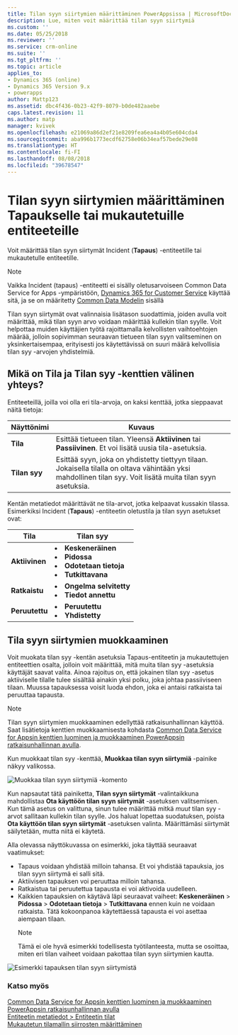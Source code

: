 ```yaml
---
title: Tilan syyn siirtymien määrittäminen PowerAppsissa | MicrosoftDocs
description: Lue, miten voit määrittää tilan syyn siirtymiä
ms.custom: ''
ms.date: 05/25/2018
ms.reviewer: ''
ms.service: crm-online
ms.suite: ''
ms.tgt_pltfrm: ''
ms.topic: article
applies_to:
- Dynamics 365 (online)
- Dynamics 365 Version 9.x
- powerapps
author: Mattp123
ms.assetid: dbc4f436-0b23-42f9-8079-b0de482aaebe
caps.latest.revision: 11
ms.author: matp
manager: kvivek
ms.openlocfilehash: e21069a86d2ef21e8209fea6ea4a4b05e604cda4
ms.sourcegitcommit: aba996b1773ecdf62758e06b34eaf57bede29e08
ms.translationtype: HT
ms.contentlocale: fi-FI
ms.lasthandoff: 08/08/2018
ms.locfileid: "39678547"
---
```

# <a name="define-status-reason-transitions-for-the-case-or-custom-entities"></a>Tilan syyn siirtymien määrittäminen Tapaukselle tai mukautetuille entiteeteille

Voit määrittää tilan syyn siirtymät Incident (**Tapaus**) -entiteetille tai mukautetulle entiteetille.

> [!NOTE]
> Vaikka Incident (tapaus) -entiteetti ei sisälly oletusarvoiseen Common Data Service for Apps -ympäristöön, [Dynamics 365 for Customer Service](https://dynamics.microsoft.com/customer-service/) käyttää sitä, ja se on määritetty [Common Data Modelin](https://github.com/Microsoft/CDM/blob/master/schemaDocuments/core/applicationCommon/foundationCommon/crmCommon/service/Incident.cdm.json) sisällä
  
Tilan syyn siirtymät ovat valinnaisia lisätason suodattimia, joiden avulla voit määrittää, mikä tilan syyn arvo voidaan määrittää kullekin tilan syylle. Voit helpottaa muiden käyttäjien työtä rajoittamalla kelvollisten vaihtoehtojen määrää, jolloin sopivimman seuraavan tietueen tilan syyn valitseminen on yksinkertaisempaa, erityisesti jos käytettävissä on suuri määrä kelvollisia tilan syy -arvojen yhdistelmiä.  
  
<a name="BKMK_StatusAndStatusReasons"></a>

## <a name="what-is-the-connection-between-status-and-status-reason-fields"></a>Mikä on Tila ja Tilan syy -kenttien välinen yhteys?  

Entiteeteillä, joilla voi olla eri tila-arvoja, on kaksi kenttää, jotka sieppaavat näitä tietoja:  
  
|Näyttönimi|Kuvaus|  
|------------------|-----------------|  
|**Tila**|Esittää tietueen tilan. Yleensä **Aktiivinen** tai **Passiivinen**. Et voi lisätä uusia tila-asetuksia.|  
|**Tilan syy**|Esittää syyn, joka on yhdistetty tiettyyn tilaan. Jokaisella tilalla on oltava vähintään yksi mahdollinen tilan syy. Voit lisätä muita tilan syyn asetuksia.|  
  
Kentän metatiedot määrittävät ne tila-arvot, jotka kelpaavat kussakin tilassa. Esimerkiksi Incident (**Tapaus**) -entiteetin oletustila ja tilan syyn asetukset ovat:  
  
|Tila|Tilan syy|  
|------------|-------------------|  
|**Aktiivinen**|<li>**Keskeneräinen**</li><li>**Pidossa**</li><li>**Odotetaan tietoja**</li><li>**Tutkittavana**</li>| 
|**Ratkaistu**|<li>**Ongelma selvitetty**</li><li>**Tiedot annettu**</li>|
|**Peruutettu**|<li>**Peruutettu**</li><li>**Yhdistetty**</li>|
  
  
<a name="BKMK_EditStatusReasonTransitions"></a>   

## <a name="edit-status-reason-transitions"></a>Tila syyn siirtymien muokkaaminen
 
Voit muokata tilan syy -kentän asetuksia Tapaus-entiteetin ja mukautettujen entiteettien osalta, jolloin voit määrittää, mitä muita tilan syy -asetuksia käyttäjät saavat valita. Ainoa rajoitus on, että jokainen tilan syy -asetus aktiiviselle tilalle tulee sisältää ainakin yksi polku, joka johtaa passiiviseen tilaan. Muussa tapauksessa voisit luoda ehdon, joka ei antaisi ratkaista tai peruuttaa tapausta.  

> [!NOTE]
> Tilan syyn siirtymien muokkaaminen edellyttää ratkaisunhallinnan käyttöä. Saat lisätietoja kenttien muokkaamisesta kohdasta [Common Data Service for Appsin kenttien luominen ja muokkaaminen PowerAppsin ratkaisunhallinnan avulla](create-edit-field-solution-explorer.md).
  
 Kun muokkaat tilan syy -kenttää, **Muokkaa tilan syyn siirtymiä** -painike näkyy valikossa. 

![Muokkaa tilan syyn siirtymiä -komento](media/status-reason-transitions-command.png)

Kun napsautat tätä painiketta, **Tilan syyn siirtymät** -valintaikkuna mahdollistaa **Ota käyttöön tilan syyn siirtymät** -asetuksen valitsemisen. Kun tämä asetus on valittuna, sinun tulee määrittää mitkä *muut* tilan syy -arvot sallitaan kullekin tilan syylle. Jos haluat lopettaa suodatuksen, poista **Ota käyttöön tilan syyn siirtymät** -asetuksen valinta. Määrittämäsi siirtymät säilytetään, mutta niitä ei käytetä.  
  
Alla olevassa näyttökuvassa on esimerkki, joka täyttää seuraavat vaatimukset: 
 
- Tapaus voidaan yhdistää milloin tahansa. Et voi yhdistää tapauksia, jos tilan syyn siirtymä ei salli sitä.  
- Aktiivisen tapauksen voi peruuttaa milloin tahansa.  
- Ratkaistua tai peruutettua tapausta ei voi aktivoida uudelleen.  
- Kaikkien tapauksien on käytävä läpi seuraavat vaiheet: **Keskeneräinen** > **Pidossa** > **Odotetaan tietoja** > **Tutkittavana** ennen kuin ne voidaan ratkaista. Tätä kokoonpanoa käytettäessä tapausta ei voi asettaa aiempaan tilaan.  
  > [!NOTE]
  >  Tämä ei ole hyvä esimerkki todellisesta työtilanteesta, mutta se osoittaa, miten eri tilan vaiheet voidaan pakottaa tilan syyn siirtymien kautta.  
  
 ![Esimerkki tapauksen tilan syyn siirtymistä](media/status-reason-transitions-example.PNG)  
  
### <a name="see-also"></a>Katso myös  

[Common Data Service for Appsin kenttien luominen ja muokkaaminen PowerAppsin ratkaisunhallinnan avulla](create-edit-field-solution-explorer.md)<br />
[Entiteetin metatiedot > Entiteetin tilat](/powerapps/developer/common-data-service/entity-metadata#entity-states)<br />
[Mukautetun tilamallin siirrosten määrittäminen](/dynamics365/customer-engagement/developer/define-custom-state-model-transitions)

